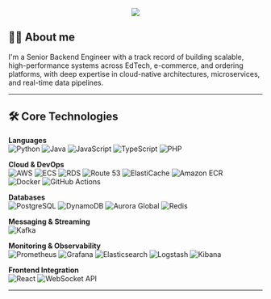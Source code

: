 <p align="center">
  <img src="https://capsule-render.vercel.app/api?type=waving&color=eb5c2d&height=150&section=header&text=Hi%20there,%20I'm%20a%20Backend%20Engineer!&fontColor=ffffff&fontSize=30&animation=fadeIn" />
</p>

## 👨‍💻 About me

I'm a Senior Backend Engineer with a track record of building scalable, high-performance systems across EdTech, e-commerce, and ordering platforms, with deep expertise in cloud-native architectures, microservices, and real-time data pipelines.

---

## 🛠️ Core Technologies

**Languages**  
![Python](https://img.shields.io/badge/Python-3776AB?style=for-the-badge&logo=python&logoColor=white)
![Java](https://img.shields.io/badge/Java-007396?style=for-the-badge&logo=java&logoColor=white)
![JavaScript](https://img.shields.io/badge/JavaScript-F7DF1E?style=for-the-badge&logo=javascript&logoColor=black)
![TypeScript](https://img.shields.io/badge/TypeScript-3178C6?style=for-the-badge&logo=typescript&logoColor=white)
![PHP](https://img.shields.io/badge/PHP-777BB4?style=for-the-badge&logo=php&logoColor=white)

**Cloud & DevOps**  
![AWS](https://img.shields.io/badge/AWS-232F3E?style=for-the-badge&logo=amazonaws&logoColor=white)
![ECS](https://img.shields.io/badge/ECS-Fargate-FF9900?style=for-the-badge&logo=amazonaws&logoColor=white)
![RDS](https://img.shields.io/badge/RDS-Database-527FFF?style=for-the-badge&logo=amazonrds&logoColor=white)
![Route 53](https://img.shields.io/badge/Route_53-DNS-FF9900?style=for-the-badge&logo=amazonroute53&logoColor=white)
![ElastiCache](https://img.shields.io/badge/ElastiCache-Caching-5896D3?style=for-the-badge&logo=amazonaws&logoColor=white)
![Amazon ECR](https://img.shields.io/badge/Amazon_ECR-FF9900?style=for-the-badge&logo=amazonaws&logoColor=white)
</br>
![Docker](https://img.shields.io/badge/Docker-2496ED?style=for-the-badge&logo=docker&logoColor=white)
![GitHub Actions](https://img.shields.io/badge/GitHub_Actions-2088FF?style=for-the-badge&logo=githubactions&logoColor=white)

**Databases**  
![PostgreSQL](https://img.shields.io/badge/PostgreSQL-4169E1?style=for-the-badge&logo=postgresql&logoColor=white)
![DynamoDB](https://img.shields.io/badge/DynamoDB-4053D6?style=for-the-badge&logo=amazondynamodb&logoColor=white)
![Aurora Global](https://img.shields.io/badge/Aurora_Global-0176D3?style=for-the-badge&logo=amazonaws&logoColor=white)
![Redis](https://img.shields.io/badge/Redis-DC382D?style=for-the-badge&logo=redis&logoColor=white)

**Messaging & Streaming**  
![Kafka](https://img.shields.io/badge/Kafka-231F20?style=for-the-badge&logo=apachekafka&logoColor=white)

**Monitoring & Observability**  
![Prometheus](https://img.shields.io/badge/Prometheus-E6522C?style=for-the-badge&logo=prometheus&logoColor=white)
![Grafana](https://img.shields.io/badge/Grafana-F46800?style=for-the-badge&logo=grafana&logoColor=white)
![Elasticsearch](https://img.shields.io/badge/Elasticsearch-005571?style=for-the-badge&logo=elasticsearch&logoColor=white)
![Logstash](https://img.shields.io/badge/Logstash-000000?style=for-the-badge&logo=logstash&logoColor=white)
![Kibana](https://img.shields.io/badge/Kibana-E8478B?style=for-the-badge&logo=kibana&logoColor=white)

**Frontend Integration**  
![React](https://img.shields.io/badge/React-20232A?style=for-the-badge&logo=react&logoColor=61DAFB)
![WebSocket API](https://img.shields.io/badge/WebSocket-API-6DB33F?style=for-the-badge&logo=websockets&logoColor=white)

---
